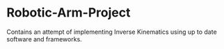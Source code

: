 # Robotic-Arm-Project
Contains an attempt of implementing Inverse Kinematics using up to date software and frameworks.
